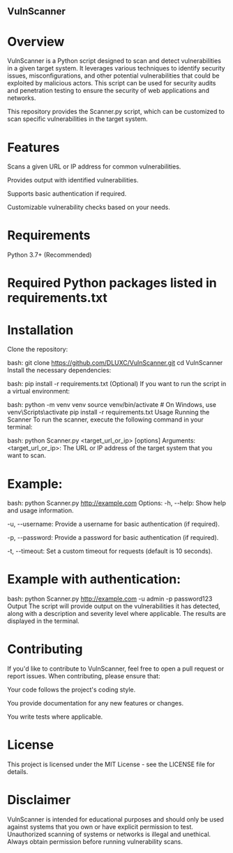 ## VulnScanner
# Overview
VulnScanner is a Python script designed to scan and detect vulnerabilities in a given target system. It leverages various techniques to identify security issues, misconfigurations, and other potential vulnerabilities that could be exploited by malicious actors. This script can be used for security audits and penetration testing to ensure the security of web applications and networks.

This repository provides the Scanner.py script, which can be customized to scan specific vulnerabilities in the target system.

# Features
Scans a given URL or IP address for common vulnerabilities.

Provides output with identified vulnerabilities.

Supports basic authentication if required.

Customizable vulnerability checks based on your needs.

# Requirements
Python 3.7+ (Recommended)

# Required Python packages listed in requirements.txt

# Installation
Clone the repository:

bash: 
git clone https://github.com/DLUXC/VulnScanner.git
cd VulnScanner
Install the necessary dependencies:

bash:
pip install -r requirements.txt
(Optional) If you want to run the script in a virtual environment:

bash:
python -m venv venv
source venv/bin/activate   # On Windows, use venv\Scripts\activate
pip install -r requirements.txt
Usage
Running the Scanner
To run the scanner, execute the following command in your terminal:

bash:
python Scanner.py <target_url_or_ip> [options]
Arguments:
<target_url_or_ip>: The URL or IP address of the target system that you want to scan.

# Example:
bash:
python Scanner.py http://example.com
Options:
-h, --help: Show help and usage information.

-u, --username: Provide a username for basic authentication (if required).

-p, --password: Provide a password for basic authentication (if required).

-t, --timeout: Set a custom timeout for requests (default is 10 seconds).

# Example with authentication:

bash:
python Scanner.py http://example.com -u admin -p password123
Output
The script will provide output on the vulnerabilities it has detected, along with a description and severity level where applicable. The results are displayed in the terminal.

# Contributing
If you'd like to contribute to VulnScanner, feel free to open a pull request or report issues. When contributing, please ensure that:

Your code follows the project's coding style.

You provide documentation for any new features or changes.

You write tests where applicable.

# License
This project is licensed under the MIT License - see the LICENSE file for details.

# Disclaimer
VulnScanner is intended for educational purposes and should only be used against systems that you own or have explicit permission to test. Unauthorized scanning of systems or networks is illegal and unethical. Always obtain permission before running vulnerability scans.
